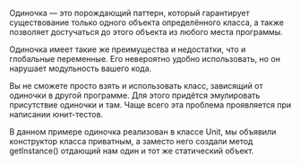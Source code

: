 Одиночка — это порождающий паттерн, который гарантирует существование только одного объекта определённого класса,
а также позволяет достучаться до этого объекта из любого места программы.

Одиночка имеет такие же преимущества и недостатки, что и глобальные переменные. Его невероятно удобно использовать, но он нарушает модульность вашего кода.

Вы не сможете просто взять и использовать класс, зависящий от одиночки в другой программе.
Для этого придётся эмулировать присутствие одиночки и там. Чаще всего эта проблема проявляется при написании юнит-тестов.

В данном примере одиночка реализован в классе Unit, мы объявили конструктор класса приватным, а заместо него создали метод getInstance()
отдающий нам один и тот же статический объект.